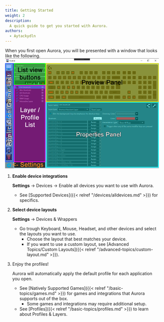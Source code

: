 ```yaml
---
title: Getting Started
weight: 2
description:
  A quick guide to get you started with Aurora.
authors:
  - Aytackydln
---
```


When you first open Aurora, you will be presented with a window that looks like the following.
![Annotated picture of the main Aurora UI](overview.png)

1. **Enable device integrations**

    **Settings** -> Devices -> Enable all devices you want to use with Aurora.
    - See [Supported Devices]({{< relref "/devices/alldevices.md" >}}) for specifics.

2. **Select device layouts**

    **Settings** -> Devices & Wrappers
    - Go trough Keyboard, Mouse, Headset, and other devices and select the layouts you want to use.
      - Choose the layout that best matches your device.
      - If you want to use a custom layout, see [Advanced Topics/Custom Layouts]({{< relref "/advanced-topics/custom-layout.md" >}}).

3. Enjoy the profiles!

    Aurora will automatically apply the default profile for each application you open.
    - See [Natively Supported Games]({{< relref "/basic-topics/games.md" >}}) for games and integrations that Aurora supports out of the box.
      - Some games and integrations may require additional setup.
    - See [Profiles]({{< relref "/basic-topics/profiles.md" >}}) to learn about Profiles & Layers.
